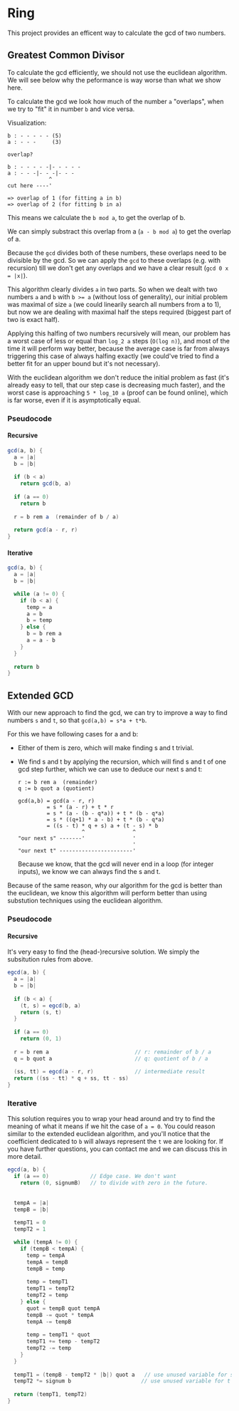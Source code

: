 # Ring
This project provides an efficent way
to calculate the gcd of two numbers.

## Greatest Common Divisor
To calculate the gcd efficiently,
we should not use the euclidean algorithm.
We will see below why the peformance is way
worse than what we show here.

To calculate the gcd we look
how much of the number `a` "overlaps",
when we try to "fit" it in number `b`
and vice versa.

Visualization:
```
b : - - - - - (5)
a : - - -     (3)

overlap?

b : - - - - -|- - - - -
a : - - -|- - -|- - -
             ^
cut here ----'

=> overlap of 1 (for fitting a in b)
=> overlap of 2 (for fitting b in a)

```

This means we calculate the `b mod a`,
to get the overlap of b.

We can simply substract this overlap
from a (`a - b mod a`) to get the overlap of a.


Because the `gcd` divides both of these numbers,
these overlaps need to be divisible by the gcd.
So we can apply the `gcd` to these overlaps 
(e.g. with recursion) till we don't get any overlaps
and we have a clear result (`gcd 0 x = |x|`).

This algorithm clearly divides `a` in two parts.
So when we dealt with two numbers `a` and `b`
with `b >= a` (without loss of generality), 
our initial problem was maximal of size `a` 
(we could linearily search all numbers from a to 1),
but now we are dealing with maximal half the steps
required (biggest part of two is exact half).

Applying this halfing of two numbers recursively
will mean, our problem has a worst case of less or equal than `log_2 a` steps (`O(log n)`),
and most of the time it will perform way better, because the average case
is far from always triggering this case of always halfing exactly 
(we could've tried to find a better fit for an upper bound but it's not necessary).

With the euclidean algorithm we don't reduce the
initial problem as fast (it's already easy to tell,
that our step case is decreasing much faster),
and the worst case is approaching `5 * log_10 a` (proof can be found online),
which is far worse, even if it is asymptotically equal.

### Pseudocode
#### Recursive
```java
gcd(a, b) {
  a = |a|
  b = |b|
  
  if (b < a) 
    return gcd(b, a)
  
  if (a == 0)
    return b
  
  r = b rem a  (remainder of b / a)
  
  return gcd(a - r, r)
}
```

#### Iterative
```java
gcd(a, b) { 
  a = |a|
  b = |b|

  while (a != 0) {
    if (b < a) {
      temp = a
      a = b
      b = temp
    } else {
      b = b rem a
      a = a - b
    }
  }
  
  return b
}
```

## Extended GCD
With our new approach to find the gcd, we can try to
improve a way to find numbers `s` and `t`, so that
`gcd(a,b) = s*a + t*b`.

For this we have following cases for a and b:
- Either of them is zero, which will make finding s and t trivial.
- We find s and t by applying the recursion, which will find s and t
  of one gcd step further, which we can use to deduce our next s and t:
  ```
  r := b rem a  (remainder)
  q := b quot a (quotient)

  gcd(a,b) = gcd(a - r, r) 
           = s * (a - r) + t * r
           = s * (a - (b - q*a)) + t * (b - q*a)
           = s * ((q+1) * a - b) + t * (b - q*a)
           = ((s - t) * q + s) a + (t - s) * b
                      ^               ^
  "our next s" -------'               '
                                      ' 
  "our next t" -----------------------'
  ```

    Because we know, that the gcd will never end in a loop (for integer inputs),
    we know we can always find the s and t.

Because of the same reason, why our algorithm for the gcd is better than the euclidean,
we know this algorithm will perform better than using substution techniques
using the euclidean algorithm.

### Pseudocode

#### Recursive

It's very easy to find the (head-)recursive solution.
We simply the subsitution rules from above.

```java
egcd(a, b) {
  a = |a|
  b = |b|
  
  if (b < a) {
    (t, s) = egcd(b, a)
    return (s, t)
  }
  
  if (a == 0)
    return (0, 1)
  
  r = b rem a                           // r: remainder of b / a
  q = b quot a                          // q: quotient of b / a
  
  (ss, tt) = egcd(a - r, r)             // intermediate result
  return ((ss - tt) * q + ss, tt - ss)
}
```

### Iterative

This solution requires you to wrap your head around
and try to find the meaning of what it means if we
hit the case of `a = 0`. You could reason similar to the
extended euclidean algorithm, and you'll notice that
the coefficient dedicated to `b` will always represent the `t`
we are looking for. If you have further questions, you can
contact me and we can discuss this in more detail.

```java
egcd(a, b) {
  if (a == 0)             // Edge case. We don't want
    return (0, signumB)   // to divide with zero in the future.
    
    
  tempA = |a|
  tempB = |b|
    
  tempT1 = 0
  tempT2 = 1

  while (tempA != 0) {
    if (tempB < tempA) {
      temp = tempA
      tempA = tempB
      tempB = temp
            
      temp = tempT1
      tempT1 = tempT2
      tempT2 = temp
    } else {
      quot = tempB quot tempA
      tempB -= quot * tempA
      tempA -= tempB
            
      temp = tempT1 * quot
      tempT1 += temp - tempT2
      tempT2 -= temp
    }
  }
    
  tempT1 = (tempB - tempT2 * |b|) quot a   // use unused variable for s
  tempT2 *= signum b                      // use unused variable for t
    
  return (tempT1, tempT2)
}
```
